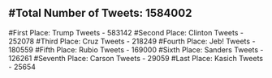 #Total Number of Tweets: 1584002 
---
#First Place: Trump Tweets - 583142
#Second Place: Clinton Tweets - 252078
#Third Place: Cruz Tweets - 218249
#Fourth Place: Jeb! Tweets - 180559
#Fifth Place: Rubio Tweets - 169000
#Sixth Place: Sanders Tweets - 126261
#Seventh Place: Carson Tweets - 29059
#Last Place: Kasich Tweets - 25654
